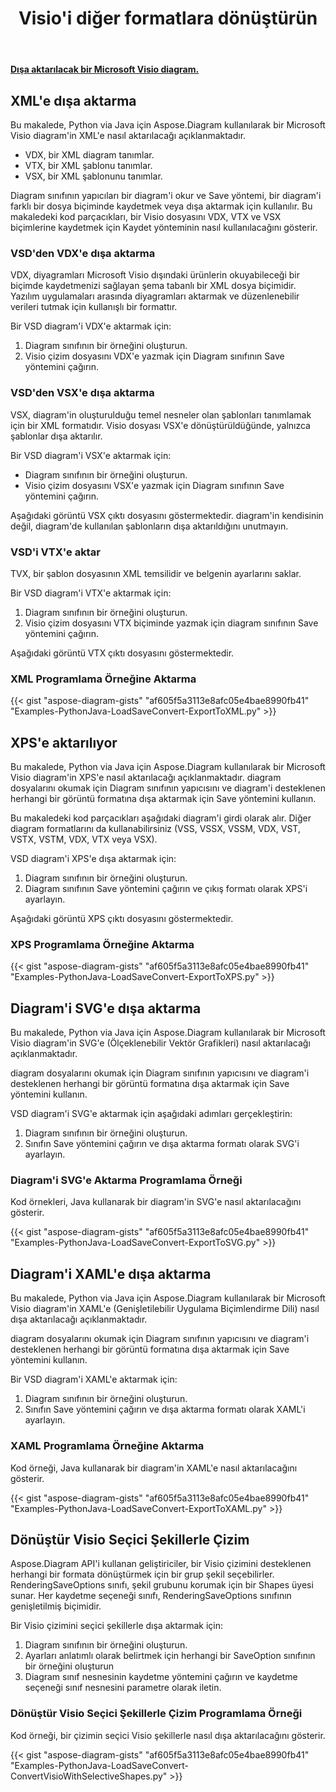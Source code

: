 ﻿---
title:  Visio'i diğer formatlara dönüştürün
linktitle:  Visio'i diğer formatlara dönüştürün
type: docs
weight: 40
url: /tr/python-java/convert-visio-to-other-files/
description: This topic show you how to convert Visio to SVG,XPS,XML,XAML formats using Aspose.Diagram for Python via Java. Convert VSD, VSS, VDW, VST, VSDX, VSSX, VSTX, VSDM, VSTM, VSSM to SVG,XPS,XML ,XAML birkaç satır kodla.
---
**[Dışa aktarılacak bir Microsoft Visio diagram.](ExportToXML.vsd)**

## **XML'e dışa aktarma**
Bu makalede, Python via Java için Aspose.Diagram kullanılarak bir Microsoft Visio diagram'in XML'e nasıl aktarılacağı açıklanmaktadır.

- VDX, bir XML diagram tanımlar.
- VTX, bir XML şablonu tanımlar.
- VSX, bir XML şablonunu tanımlar.

Diagram sınıfının yapıcıları bir diagram'i okur ve Save yöntemi, bir diagram'i farklı bir dosya biçiminde kaydetmek veya dışa aktarmak için kullanılır. Bu makaledeki kod parçacıkları, bir Visio dosyasını VDX, VTX ve VSX biçimlerine kaydetmek için Kaydet yönteminin nasıl kullanılacağını gösterir.

### **VSD'den VDX'e dışa aktarma**
VDX, diyagramları Microsoft Visio dışındaki ürünlerin okuyabileceği bir biçimde kaydetmenizi sağlayan şema tabanlı bir XML dosya biçimidir. Yazılım uygulamaları arasında diyagramları aktarmak ve düzenlenebilir verileri tutmak için kullanışlı bir formattır.

Bir VSD diagram'i VDX'e aktarmak için:

1. Diagram sınıfının bir örneğini oluşturun.
1. Visio çizim dosyasını VDX'e yazmak için Diagram sınıfının Save yöntemini çağırın.

### **VSD'den VSX'e dışa aktarma**
VSX, diagram'in oluşturulduğu temel nesneler olan şablonları tanımlamak için bir XML formatıdır. Visio dosyası VSX'e dönüştürüldüğünde, yalnızca şablonlar dışa aktarılır.

Bir VSD diagram'i VSX'e aktarmak için:

- Diagram sınıfının bir örneğini oluşturun.
- Visio çizim dosyasını VSX'e yazmak için Diagram sınıfının Save yöntemini çağırın.

Aşağıdaki görüntü VSX çıktı dosyasını göstermektedir. diagram'in kendisinin değil, diagram'de kullanılan şablonların dışa aktarıldığını unutmayın.

### **VSD'i VTX'e aktar**
TVX, bir şablon dosyasının XML temsilidir ve belgenin ayarlarını saklar.

Bir VSD diagram'i VTX'e aktarmak için:

1. Diagram sınıfının bir örneğini oluşturun.
1. Visio çizim dosyasını VTX biçiminde yazmak için diagram sınıfının Save yöntemini çağırın.

Aşağıdaki görüntü VTX çıktı dosyasını göstermektedir.

### **XML Programlama Örneğine Aktarma**
{{< gist "aspose-diagram-gists" "af605f5a3113e8afc05e4bae8990fb41" "Examples-PythonJava-LoadSaveConvert-ExportToXML.py" >}}

## **XPS'e aktarılıyor**
Bu makalede, Python via Java için Aspose.Diagram kullanılarak bir Microsoft Visio diagram'in XPS'e nasıl aktarılacağı açıklanmaktadır.
diagram dosyalarını okumak için Diagram sınıfının yapıcısını ve diagram'i desteklenen herhangi bir görüntü formatına dışa aktarmak için Save yöntemini kullanın.

Bu makaledeki kod parçacıkları aşağıdaki diagram'i girdi olarak alır. Diğer diagram formatlarını da kullanabilirsiniz (VSS, VSSX, VSSM, VDX, VST, VSTX, VSTM, VDX, VTX veya VSX).

VSD diagram'i XPS'e dışa aktarmak için:

1. Diagram sınıfının bir örneğini oluşturun.
1. Diagram sınıfının Save yöntemini çağırın ve çıkış formatı olarak XPS'i ayarlayın.

Aşağıdaki görüntü XPS çıktı dosyasını göstermektedir.

### **XPS Programlama Örneğine Aktarma**
{{< gist "aspose-diagram-gists" "af605f5a3113e8afc05e4bae8990fb41" "Examples-PythonJava-LoadSaveConvert-ExportToXPS.py" >}}

## **Diagram'i SVG'e dışa aktarma**
Bu makalede, Python via Java için Aspose.Diagram kullanılarak bir Microsoft Visio diagram'in SVG'e (Ölçeklenebilir Vektör Grafikleri) nasıl aktarılacağı açıklanmaktadır.

diagram dosyalarını okumak için Diagram sınıfının yapıcısını ve diagram'i desteklenen herhangi bir görüntü formatına dışa aktarmak için Save yöntemini kullanın.

VSD diagram'i SVG'e aktarmak için aşağıdaki adımları gerçekleştirin:

1. Diagram sınıfının bir örneğini oluşturun.
1. Sınıfın Save yöntemini çağırın ve dışa aktarma formatı olarak SVG'i ayarlayın.

### **Diagram'i SVG'e Aktarma Programlama Örneği**
Kod örnekleri, Java kullanarak bir diagram'in SVG'e nasıl aktarılacağını gösterir.

{{< gist "aspose-diagram-gists" "af605f5a3113e8afc05e4bae8990fb41" "Examples-PythonJava-LoadSaveConvert-ExportToSVG.py" >}}

## **Diagram'i XAML'e dışa aktarma**
Bu makalede, Python via Java için Aspose.Diagram kullanılarak bir Microsoft Visio diagram'in XAML'e (Genişletilebilir Uygulama Biçimlendirme Dili) nasıl dışa aktarılacağı açıklanmaktadır.

diagram dosyalarını okumak için Diagram sınıfının yapıcısını ve diagram'i desteklenen herhangi bir görüntü formatına dışa aktarmak için Save yöntemini kullanın.

Bir VSD diagram'i XAML'e aktarmak için:

1. Diagram sınıfının bir örneğini oluşturun.
1. Sınıfın Save yöntemini çağırın ve dışa aktarma formatı olarak XAML'i ayarlayın.

### **XAML Programlama Örneğine Aktarma**
Kod örneği, Java kullanarak bir diagram'in XAML'e nasıl aktarılacağını gösterir.

{{< gist "aspose-diagram-gists" "af605f5a3113e8afc05e4bae8990fb41" "Examples-PythonJava-LoadSaveConvert-ExportToXAML.py" >}}

## **Dönüştür Visio Seçici Şekillerle Çizim**
Aspose.Diagram API'i kullanan geliştiriciler, bir Visio çizimini desteklenen herhangi bir formata dönüştürmek için bir grup şekil seçebilirler. RenderingSaveOptions sınıfı, şekil grubunu korumak için bir Shapes üyesi sunar. Her kaydetme seçeneği sınıfı, RenderingSaveOptions sınıfının genişletilmiş biçimidir.

Bir Visio çizimini seçici şekillerle dışa aktarmak için:

1. Diagram sınıfının bir örneğini oluşturun.
1. Ayarları anlatımlı olarak belirtmek için herhangi bir SaveOption sınıfının bir örneğini oluşturun
1. Diagram sınıf nesnesinin kaydetme yöntemini çağırın ve kaydetme seçeneği sınıf nesnesini parametre olarak iletin.

### **Dönüştür Visio Seçici Şekillerle Çizim Programlama Örneği**
Kod örneği, bir çizimin seçici Visio şekillerle nasıl dışa aktarılacağını gösterir.

{{< gist "aspose-diagram-gists" "af605f5a3113e8afc05e4bae8990fb41" "Examples-PythonJava-LoadSaveConvert-ConvertVisioWithSelectiveShapes.py" >}}